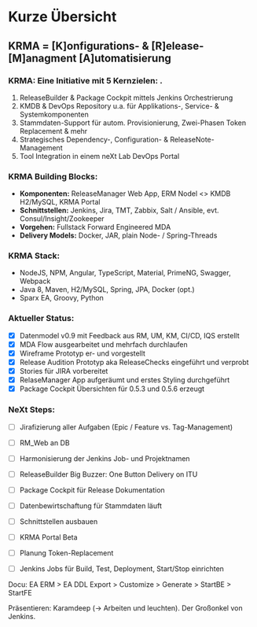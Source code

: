 # Kurze Übersicht



## KRMA = [K]onfigurations- & [R]elease-[M]anagment [A]utomatisierung

### KRMA: Eine Initiative mit 5 Kernzielen: .
 1. ReleaseBuilder & Package Cockpit mittels Jenkins Orchestrierung
 2. KMDB & DevOps Repository u.a. für Applikations-, Service- & Systemkomponenten
 3. Stammdaten-Support für autom. Provisionierung, Zwei-Phasen Token Replacement & mehr
 4. Strategisches Dependency-, Configuration- & ReleaseNote-Management
 5. Tool Integration in einem neXt Lab DevOps Portal

### KRMA Building Blocks:
  - **Komponenten:** ReleaseManager Web App, ERM Nodel <> KMDB H2/MySQL, KRMA Portal
  - **Schnittstellen:** Jenkins, Jira, TMT, Zabbix, Salt / Ansible, evt. Consul/Insight/Zookeeper
  - **Vorgehen:** Fullstack Forward Engineered MDA
  - **Delivery Models:** Docker, JAR, plain Node- / Spring-Threads

### KRMA Stack:
  - NodeJS, NPM, Angular, TypeScript, Material, PrimeNG, Swagger, Webpack
  - Java 8, Maven, H2/MySQL, Spring, JPA, Docker (opt.)
  - Sparx EA, Groovy, Python

### Aktueller Status:
  - [x] Datenmodel v0.9 mit Feedback aus RM, UM, KM, CI/CD, IQS erstellt
  - [x] MDA Flow ausgearbeitet und mehrfach durchlaufen
  - [x] Wireframe Prototyp er- und vorgestellt
  - [x] Release Audition Prototyp aka ReleaseChecks eingeführt und verprobt
  - [x] Stories für JIRA vorbereitet 
  - [x] RelaseManager App aufgeräumt und erstes Styling durchgeführt
  - [x] Package Cockpit Übersichten für 0.5.3 und 0.5.6 erzeugt

### NeXt Steps:
  - [ ] Jirafizierung aller Aufgaben (Epic / Feature vs. Tag-Management)
  - [ ] RM_Web an DB
  - [ ] Harmonisierung der Jenkins Job- und Projektnamen
  - [ ] ReleaseBuilder Big Buzzer: One Button Delivery on ITU
  - [ ] Package Cockpit für Release Dokumentation
  - [ ] Datenbewirtschaftung für Stammdaten läuft
  - [ ] Schnittstellen ausbauen
  - [ ] KRMA Portal Beta
  - [ ] Planung Token-Replacement
  - [ ] Jenkins Jobs für Build, Test, Deployment, Start/Stop einrichten
  
  
Docu: EA ERM > EA DDL Export > Customize > Generate > StartBE > StartFE

Präsentieren:
Karamdeep (-> Arbeiten und leuchten). Der Großonkel von Jenkins.
 
